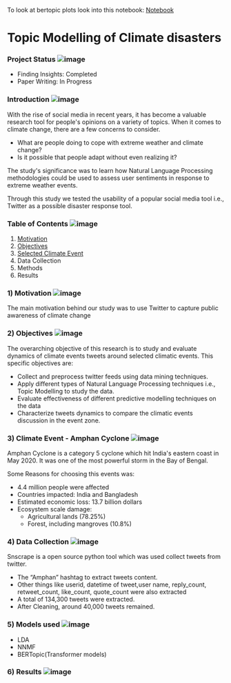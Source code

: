To look at bertopic plots look into this notebook: [Notebook](https://www.kaggle.com/ritikjain00/topic-modelling-of-climate-disasters/notebook)

# Topic Modelling of Climate disasters

### Project Status ![image](https://user-images.githubusercontent.com/69076815/148382182-c43da7f7-6f46-4562-9d6e-db3aa9deb700.png)
- Finding Insights: Completed
- Paper Writing: In Progress

### Introduction ![image](https://user-images.githubusercontent.com/69076815/148382182-c43da7f7-6f46-4562-9d6e-db3aa9deb700.png)
With the rise of social media in recent years, it has become a valuable research tool for people's opinions on a variety of topics. When it comes to climate change, there are a few concerns to consider.
- What are people doing to cope with extreme weather and climate change?
- Is it possible that people adapt without even realizing it?

The study's significance was to learn how Natural Language Processing methodologies could be used to assess user sentiments in response to extreme weather events.

Through this study we tested the usability of a popular social media tool i.e., Twitter as a possible disaster response tool.

### Table of Contents ![image](https://user-images.githubusercontent.com/69076815/148382182-c43da7f7-6f46-4562-9d6e-db3aa9deb700.png)
1) [Motivation](###Motivation)
2) [Objectives](###Objectives)
3) [Selected Climate Event](###Selected-Climat-Event)
4) Data Collection
5) Methods
6) Results


### 1) Motivation ![image](https://user-images.githubusercontent.com/69076815/148382182-c43da7f7-6f46-4562-9d6e-db3aa9deb700.png)
The main motivation behind our study was to use Twitter to capture public awareness of climate change

### 2) Objectives ![image](https://user-images.githubusercontent.com/69076815/148382182-c43da7f7-6f46-4562-9d6e-db3aa9deb700.png)
The overarching objective of this research is to study and evaluate dynamics of climate events tweets around selected climatic events.
This specific objectives are: 
- Collect and preprocess twitter feeds using data mining techniques.
- Apply different types of Natural Language Processing techniques i.e., Topic Modelling to study the data.
- Evaluate effectiveness of different predictive modelling techniques on the data
- Characterize tweets dynamics to compare the climatic events discussion in the event zone.

### 3) Climate Event - Amphan Cyclone ![image](https://user-images.githubusercontent.com/69076815/148382182-c43da7f7-6f46-4562-9d6e-db3aa9deb700.png)
Amphan Cyclone is a category 5 cyclone which hit India's eastern coast in May 2020. It was one of the most powerful storm in the Bay of Bengal.

Some Reasons for choosing this events was:
- 4.4 million people were affected
- Countries impacted: India and Bangladesh 
- Estimated economic loss: 13.7 billion dollars
- Ecosystem scale damage: 
  - Agricultural lands (78.25%)
  - Forest, including mangroves (10.8%) 

### 4) Data Collection ![image](https://user-images.githubusercontent.com/69076815/148382182-c43da7f7-6f46-4562-9d6e-db3aa9deb700.png)
Snscrape is a open source python tool which was used collect tweets from twitter.
- The “Amphan” hashtag to extract tweets content.
- Other things like userid, datetime of tweet,user name, reply_count, retweet_count, like_count, quote_count were also extracted
- A total of 134,300 tweets were extracted. 
- After Cleaning, around 40,000 tweets remained.

### 5) Models used ![image](https://user-images.githubusercontent.com/69076815/148382182-c43da7f7-6f46-4562-9d6e-db3aa9deb700.png)
- LDA
- NNMF
- BERTopic(Transformer models)

### 6) Results ![image](https://user-images.githubusercontent.com/69076815/148382182-c43da7f7-6f46-4562-9d6e-db3aa9deb700.png)








